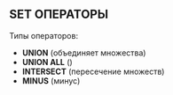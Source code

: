 ## SET ОПЕРАТОРЫ
Типы операторов:
- **UNION** (объединяет множества)
- **UNION ALL** ()
- **INTERSECT** (пересечение множеств)
- **MINUS** (минус) 

